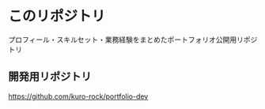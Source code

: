 # このリポジトリ
プロフィール・スキルセット・業務経験をまとめたポートフォリオ公開用リポジトリ

## 開発用リポジトリ
https://github.com/kuro-rock/portfolio-dev

